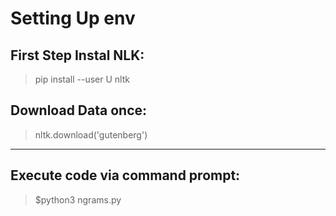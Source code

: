 # Setting Up env

## First Step Instal NLK:

> pip install --user U nltk

## Download Data once:

> nltk.download('gutenberg')

-------------------------------------

## Execute code via command prompt:
> $python3 ngrams.py

